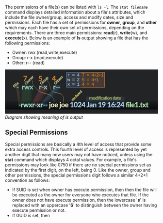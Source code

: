The permissions of a file(s) can be listed with <code>ls -l</code>.
The <code>stat _filename_</code> command displays detailed information about a file's attributes, which include the file owner/group, access and modify dates, size and permissions.
Each file has a set of permissions for **owner**, **group**, and **other** which may each have their own set of permissions, depending on the requirements.
There are three main permissions: **read**(r), **write**(w), and **execute**(x).
Below is an example of **ls** output showing a file that has the following permissions:
- Owner: rwx (read,write,execute)
- Group: r-x (read,execute)
- Other: r-- (read)

![alt text](images/permissions.jpg)\
*Diagram showing meaning of ls output*

## Special Permissions
Special permissions are basically a 4th level of access that provide some extra access controls.
This fourth level of access is represented by yet another digit that many new users may not have noticed, unless using the **stat** command which displays 4 octal values.
For example, a file's permissions may look like 0750 if there are no special permissions set as indicated by the first digit, on the left, being 0.
Like the owner, group and other permissions, the special permissions digit follows a similar 4+2+1 convention as follows:


- If SUID is set when owner has execute permission, then then the file will be executed as the owner for everyone who executes that file. If the owner does not have execute permission, then the lowercase '**s**' is replaced with an uppercase '**S**' to distinguish between the owner having execute permission or not.
- If GUID is set, then 
